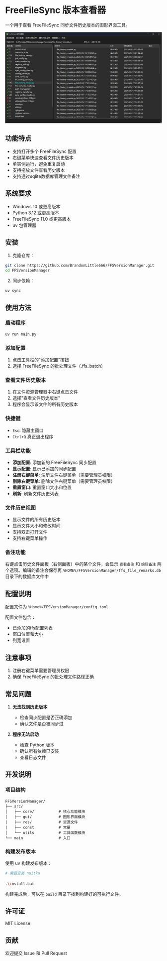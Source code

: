 # FreeFileSync 版本查看器

一个用于查看 FreeFileSync 同步文件历史版本的图形界面工具。

![软件界面](./doc/overview.png)

## 功能特点

- 支持打开多个 FreeFileSync 配置
- 右键菜单快速查看文件历史版本
- 单实例运行，避免重复启动
- 支持拖放文件查看历史版本
- 支持通过sqlite数据库管理文件备注

## 系统要求

- Windows 10 或更高版本
- Python 3.12 或更高版本
- FreeFileSync 11.0 或更高版本
- uv 包管理器

## 安装

1. 克隆仓库：

```bash
git clone https://github.com/BrandonLittle666/FFSVersionManager.git
cd FFSVersionManager
```

2. 同步依赖：

```bash
uv sync
```

## 使用方法

### 启动程序

```bash
uv run main.py
```

### 添加配置

1. 点击工具栏的"添加配置"按钮
2. 选择 FreeFileSync 的批处理文件（.ffs_batch）

### 查看文件历史版本

1. 在文件资源管理器中右键点击文件
2. 选择"查看文件历史版本"
3. 程序会显示该文件的所有历史版本

### 快捷键

- `Esc`: 隐藏主窗口
- `Ctrl+Q` 真正退出程序

### 工具栏功能

- **添加配置**: 添加新的 FreeFileSync 同步配置
- **显示配置**: 显示已添加的同步配置
- **注册右键菜单**: 注册文件右键菜单（需要管理员权限）
- **删除右键菜单**: 删除文件右键菜单（需要管理员权限）
- **重置窗口**: 重置窗口大小和位置
- **刷新**: 刷新文件历史列表

### 文件历史视图

- 显示文件的所有历史版本
- 显示文件大小和修改时间
- 支持双击打开文件
- 支持右键菜单操作

### 备注功能

右键点击历史文件面板（右侧面板）中的某个文件，会显示 `查看备注` 和 `编辑备注` 两个选项。编辑的备注会保存再 `%HOME%/FFSVersionManager/ffs_file_remarks.db` 目录下的数据库文件中

## 配置说明

配置文件为 `%Home%/FFSVersionManager/config.toml`

配置文件包含：

- 已添加的ffs配置列表
- 窗口位置和大小
- 列宽设置

## 注意事项

1. 注册右键菜单需要管理员权限
2. 确保 FreeFileSync 的批处理文件路径正确

## 常见问题

1. **无法找到历史版本**

   - 检查同步配置是否正确添加
   - 确认文件是否被同步过
2. **程序无法启动**

   - 检查 Python 版本
   - 确认所有依赖已安装
   - 查看日志文件

## 开发说明

### 项目结构

```
FFSVersionManager/
├── src/
│   ├── core/           # 核心功能模块
│   ├── gui/            # 图形界面模块
|   ├── res/            # 资源文件
|   ├── const           # 常量
│   └── utils           # 工具函数模块
└── main                # 入口
```

### 构建发布版本

使用 uv 构建发布版本：

```bash
# 需要安装 nuitka

.\install.bat

```

构建完成后，可以在 `build` 目录下找到构建好的可执行文件。

## 许可证

MIT License

## 贡献

欢迎提交 Issue 和 Pull Request
